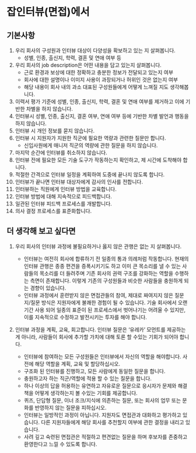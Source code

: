 # 잡인터뷰(면접)에서

## 기본사항

1. 우리 회사의 구성원과 인터뷰 대상이 다양성을 확보하고 있는 지 살펴봅니다.
    * 성별, 인종, 출신지, 학력, 결혼 및 연애 여부 등
2. 우리 회사의 job description은 어떤 내용을 담고 있는지 살펴봅니다.
    * 근로 환경과 보상에 대한 정확하고 충분한 정보가 전달되고 있는지 여부
    * 회사에 대한 설명이나 이미지 사용이 과장되거나 허위인 것은 없는지 여부
    * 해당 내용이 회사 내의 과소 대표된 구성원들에게 어떻게 느껴질 지도 생각해봅니다.
3. 이력서 평가 기준에 성별, 인종, 출신지, 학력, 결혼 및 연애 여부를 제거하고 이에 기반한 차별을 하지 않습니다.
4. 인터뷰시 성별, 인종, 출신지, 결혼 여부, 연애 여부 등에 기반한 차별 발언과 행동을 하지 않습니다.
5. 인터뷰 시 개인 정보를 묻지 않습니다.
6. 인터뷰 시 지원자가 지원한 직군에 필요한 역량과 관련한 질문만 합니다.
    * 신입사원에게 매니저 직군의 역량에 관한 질문을 하지 않습니다.
7. 마지막 순간에 인터뷰를 취소하지 않습니다.
8. 인터뷰 전에 필요한 모든 기술 도구가 작동하는지 확인하고, 제 시간에 도착해야 합니다.
9. 적절한 간격으로 인터뷰 일정을 계획하여 도중에 끝나지 않도록 합니다.
10. 인터뷰가 끝나면 인터뷰 대상자에게 감사의 인사를 전합니다.
11. 인터뷰하는 직원에게 인터뷰 방법을 교육합니다.
12. 인터뷰 방법에 대해 지속적으로 피드백합니다.
13. 일관된 인터뷰 피드백 프로세스를 개발합니다.
14. 의사 결정 프로세스를 표준화합니다.

## 더 생각해 보고 싶다면

1. 우리 회사의 인터뷰 과정에 불필요하거나 옳지 않은 관행은 없는 지 살펴봅니다.
    * 인터뷰는 여전히 회사에 합류하기 전 일종의 통과 의례처럼 작동합니다. 현재의 인터뷰 관행은 종종 편견을 증폭시키기도 하고 이미 큰 목소리를 낼 수 있는 사람들의 목소리를 더 들려주며 기존 회사의 권력 구조를 강화하는 역할을 수행하는 측면이 존재합니다. 이렇게 기존의 구성원들과 비슷한 사람들을 충원하게 되는 경향이 있습니다.
    * 인터뷰 과정에서 훈련받지 않은 면접관들의 참여, 제대로 짜여지지 않은 질문지/질문 방식은 지원자에게 불쾌한 경험이 될 수 있습니다. 기술 회사에서 오랜 기간 사용 되어 일종의 표준이 된 프로세스에서 벗어나기는 어려울 수 있지만, 이를 지속적으로 수정하고 발전시키는 투자를 해야 합니다.

2. 인터뷰 과정을 계획, 교육, 회고합니다. 인터뷰 질문은 ‘유레카’ 모먼트를 제공하는 게 아니라, 사람들이 회사에 추가할 가치에 대해 토론 할 수있는 기회가 되어야 합니다.
    * 인터뷰에 참여하는 모든 구성원들은 인터뷰에서 자신의 역할을 해야합니다. 사전에 해당 역할을 계획, 교육 및 할당하십시오.
    * 구조화 된 인터뷰를 진행하고, 모든 사람에게 동일한 질문을 합니다.
    * 충원하고자 하는 직군/역할에 적용 할 수 있는 질문을 합니다.
    * 하나 이상의 답을 허용하는 유연하고 자유로운 질문으로 응시자가 문제와 해결책을 어떻게 생각하는지 볼 수있는 기회를 제공합니다.
    * 퀴즈, 단답형 질문, 이너 조크/지식에 의존하는 질문, 또는 회사의 업무 또는 문화를 반영하지 않는 질문을 피하십시오.
    * 인터뷰는 일방적인 과정이 아닙니다. 지원자도 면접관과 대화하고 평가하고 있습니다. 다른 지원자들에게 해당 회사를 추천할지 여부에 관한 결정을 내리고 있습니다.
    * 사려 깊고 숙련된 면접관은 적절하고 편견없는 질문을 하며 후보자를 존중하고 환영한다고 느낄 수 있도록 합니다.
